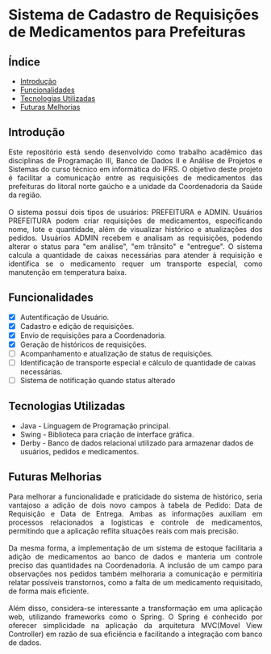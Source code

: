 # Sistema de Cadastro de Requisições de Medicamentos para Prefeituras

## Índice
- [Introdução](#Introdução)
- [Funcionalidades](#Funcionalidades)
- [Tecnologias Utilizadas](#Tecnologias-Utilizadas)
- [Futuras Melhorias](#Futuras-Melhorias)

## Introdução
<p align="justify">Este repositório está sendo desenvolvido como trabalho acadêmico das disciplinas de Programação III, Banco de Dados II e Análise de Projetos e Sistemas do curso técnico em informática do IFRS. O objetivo deste projeto é facilitar a comunicação entre as requisições de medicamentos das prefeituras do litoral norte gaúcho e a unidade da Coordenadoria da Saúde da região.
<br> <br>
O sistema possui dois tipos de usuários: PREFEITURA e ADMIN. Usuários PREFEITURA podem criar requisições de medicamentos, especificando nome, lote e quantidade, além de visualizar histórico e atualizações dos pedidos. Usuários ADMIN recebem e analisam as requisições, podendo alterar o status para "em análise", "em trânsito" e "entregue". O sistema calcula a quantidade de caixas necessárias para atender à requisição e identifica se o medicamento requer um transporte especial, como manutenção em temperatura baixa. </p>

## Funcionalidades
- [x] Autentificação de Usuário.
- [x] Cadastro e edição de requisições.
- [x] Envio de requisições para a Coordenadoria.
- [x] Geração de históricos de requisições.
- [ ] Acompanhamento e atualização de status de requisições.
- [ ] Identificação de transporte especial e cálculo de quantidade de caixas necessárias.
- [ ] Sistema de notificação quando status alterado

## Tecnologias Utilizadas
- Java - Linguagem de Programação principal.
- Swing - Biblioteca para criação de interface gráfica.
- Derby - Banco de dados relacional utilizado para armazenar dados de usuários, pedidos e medicamentos.

## Futuras Melhorias
<p align="justify">Para melhorar a funcionalidade e praticidade do sistema de histórico, seria vantajoso a adição de dois novo campos à tabela de Pedido: Data de Requisição e Data de Entrega. Ambas as informações auxiliam em processos relacionados a logísticas e controle de medicamentos, permitindo que a aplicação reflita situações reais com mais precisão.
<br><br>
Da mesma forma, a implementação de um sistema de estoque facilitaria a adição de medicamentos ao banco de dados e manteria um controle preciso das quantidades na Coordenadoria. A inclusão de um campo para observações nos pedidos também melhoraria a comunicação e permitiria relatar possíveis transtornos, como a falta de um medicamento requisitado, de forma mais eficiente.
<br><br>
Além disso, considera-se interessante a transformação em uma aplicação web, utilizando frameworks como o Spring. O Spring é conhecido por oferecer simplicidade na aplicação da arquitetura MVC(Movel View Controller) em razão de sua eficiência e facilitando a integração com banco de dados. </p>
